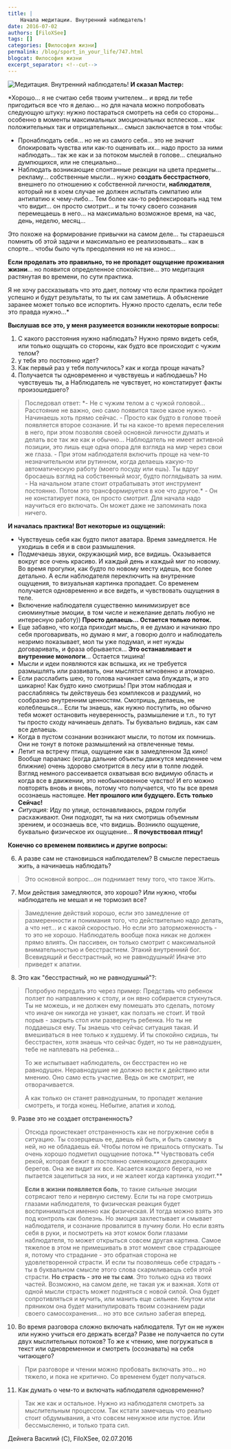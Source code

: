 ```yaml
---
title: |
    Начала медитации. Внутренний наблюдатель!
date: 2016-07-02
authors: [FiloXSee]
tags: []
categories: [Философия жизни]
permalink: /blog/sport_in_your_life/747.html
blogcat: Философия жизни
excerpt_separator: <!--cut-->
---
```



![Медитация. Внутренний наблюдатель!](http://itw66.ru/uploads/images/00/00/02/2016/07/02/4f0bd9.jpg)
**И сказал Мастер:**

*Хорошо... я не считаю себя твоим учителем... и вряд ли тебе пригодиться все что я делаю... но для начала можно попробовать следующую штуку: нужно постараться смотреть на себя со стороны... особенно в моменты максимальных эмоциональных всплесков... как положительных так и отрицательных... смысл заключается в том чтобы:
* Пронаблюдать себя... но не из самого себя... это не значит блокировать чувства или как-то оценивать их... надо просто за ними наблюдать... так же как и за потоком мыслей в голове... специально думпющихся, или не специально...
* Наблюдать возникающие спонтанные реакции на цвета предметы... рекламу... собственные мысли... нужно **создать бесстрастного**, внешнего по отношению к собственной личности, **наблюдателя**, который ни в коем случае не должен испытать симпатию или антипатию к чему-либо... Тем более как-то рефлексировать над тем что видит... он просто смотрит... и ты точку своего сознания перемещаешь в него... на максимально возможное время, на час, день, неделю, месяц...

Это похоже на формирование привычки на самом деле... ты стараешься помнить об этой задачи и максимально ее реализовывать... как в спорте... чтобы было чуть преодоления но не на износ... 

**Если проделать это правильно, то не пропадет ощущение проживания жизни**... но появится определенное спокойствие... это медитация растянутая во времени, по сути практика.

Я не хочу рассказывать что это дает, потому что если практика пройдет успешно и будут результаты, то ты их сам заметишь. А объяснение заранее может только все испортить. Нужно просто сделать, если тебе это правда нужно...*

<!--cut-->


**Выслушав все это, у меня разумеется возникли некоторые вопросы:**

1. С какого расстояния нужно наблюдать? Нужно прямо видеть себя, или только ощущать со стороны, как будто все происходит с чужим телом?
2. у тебя это постоянно идет?
3. Как первый раз у тебя получилось? как и когда проще начать?
4. Получается ты одновременно и чувствуешь и наблюдаешь? Но чувствуешь ты, а Наблюдатель не чувствует, но констатирует факты произошедшего?

<blockquote>
Последовал ответ:
*- Не с чужим телом а с чужой головой... Расстояние не важно, оно само появится такое какое нужно.
- Начинаешь хоть прямо сейчас.
- Просто как будто в голове твоей появляется второе сознание. И ты на какое-то время переселения в него, при этом позволяя своей основной личности думать и делать все так же как и обычно... Наблюдатель не имеет активной позиции, это лишь еще одна опора для взгляда на мир через свои же глаза.
- При этом наблюдателя включить проще на чем-то незначительном или рутинном, когда делаешь какую-то автоматическую работу (моего посуду или ешь). Ты вдруг бросаешь взгляд на собственный мозг, будто поглядывать за ним.
- На начальном этапе стоит отрабатывать этот инструмент постоянно. Потом это трансформируется в кое что другое.*
- Он не констатирует пока, он просто смотрит. Для начала надо научиться его включать. Он может даже не запоминать пока ничего.</blockquote>


**И началась практика! Вот некоторые из ощущений:**

- Чувствуешь себя как будто пилот аватара. Время замедляется. Не уходишь в себя и в свои размышления.
- Подмечаешь звуки, окружающий мир, все видишь. Оказывается вокруг все очень красиво. И каждый день и каждый миг по новому. Во время прогулки, как будто по новому месту идешь, все более детально. А если наблюдателя переключить на внутренние ощущения, то визуальная картинка пропадает. Со временем получается одновременно и все видеть, и чувствовать ощущения в теле.
- Включение наблюдателя существенно минимизирует все сиюминутные эмоции, в том числе и нежелание делать любую не интересную работу)) **Просто делаешь... Остается только поток.**
- Еще забавно, что когда приходит мысль, я ее думаю и начинаю про себя проговаривать, но думаю я миг, а говорю долго и наблюдатель незримо показывает, мол ты уже подумал, и нет нужды договаривать, и фраза обрывается... **Это останавливает и внутренние монологи**... Остается тишина!
- Мысли и идеи появляются как вспышка, их не требуется размышлять или развивать, они мыслятся мгновенно и атомарно.
- Если расслабить шею, то голова начинает сама блуждать, и это шикарно! Как будто кино смотришь! При этом наблюдая и расслабляясь ты действуешь без комплексов и раздумий, но сообразно внутренним ценностям. Смотришь, делаешь, не колеблешься... Если ты знаешь, как нужно поступить, но обычно тебя может остановить неуверенность, размышление и т.п., то тут ты просто сходу начинаешь делать. Ты буквально видишь, как сам все делаешь.
- Когда в пустом сознании возникают мысли, то потом их помнишь. Они не тонут в потоке размышлений на отвлеченные темы.
- Летит на встречу птица, ощущение как в замедленном 3д кино! Вообще паралакс (когда дальние объекты движутся медленнее чем ближние) очень здорово смотрится в лесу или в толпе людей. Взгляд немного рассеивается охватывая всю видимую область и когда все в движении, это необыкновенное чувство! И его можно повторять вновь и вновь, потому что получается, что ты все время осознаешь настоящее. **Нет прошлого или будущего. Есть только Сейчас!**
- *Ситуация:* Иду по улице, остонавливаюсь, рядом голуби расхаживают. Они подходят, ты на них смотришь объемным зрением, и осознаешь все, что видишь. Возникло ощущение, буквально физическое их ощущение... **Я почувствовал птицу!**



**Конечно со временем появились и другие вопросы:**

6. А разве сам не становишься наблюдателем? В смысле перестаешь жить, а начинаешь наблюдать?
<blockquote>Это основной вопрос...он поднимает тему того, что такое Жить.</blockquote>


7. Мои действия замедляются, это хорошо? Или нужно, чтобы наблюдатель не мешал и не тормозил все?
<blockquote>Замедление действий хорошо, если это замедление от размеренности и понимания того, что действительно надо делать, а что нет... и с какой скоростью. Но если это заторможенность - то это не хорошо. Наблюдатель вообще пока никак не должен прямо влиять. Он пассивен, он только смотрит с максимальной внимательностью и бесстрастием. Этакий внутренний бог. Всевидящий и бесстрастный, но не равнодушный! Иначе это приведет к апатии.</blockquote>


8. Это как "бесстрастный, но не равнодушный"?:
<blockquote>Попробую передать это через пример: Представь что ребенок ползет по направлению к столу, и он явно собирается стукнуться. Ты не можешь, и не должен ему помешать это сделать, потому что иначе он никогда не узнает, как ползать не стоит. И твой порыв - закрыть стол или развернуть ребенка. Но ты не поддаешься ему. Ты знаешь что сейчас ситуация такая. И вмешиваться в нее только к худшему. И ты спокойно  сидишь, ты бесстрастен, хотя знаешь что сейчас будет, но ты не равнодушен, тебе не наплевать на ребенка... 

То же испытывает наблюдатель, он бесстрастен но не равнодушен. Неравнодушие не должно вести к действию или мнению. Оно само есть участие. Ведь он же смотрит, не отворачивается.

А как только он станет равнодушным, то пропадет желание смотреть, и тогда конец. Небытие, апатия и холод.</blockquote>


9. Разве это не создает отстраненность?
<blockquote>Отсюда проистекает отстраненность как не погружение себя в ситуацию. Ты созерцаешь ее, даешь ей быть, и быть самому в ней, но не обладаешь ей. Чтобы потом не пришлось отпускать. Ты очень хорошо подметил ощущение потока.** Чувствовать себя рекой, которая бежит в постоянно сменяющихся декорациях берегов. Она же видит их все. Касается каждого берега, но не пытается зацепиться за них, и не жалеет когда картинка уходит.**

**Если в жизни появляется боль**, то такие сильные эмоции сотрясают тело и нервную систему. Если ты на горе смотришь глазами наблюдателя, то физическая реакция будет восприниматься именно как физическая. И тогда можно взять это под контроль как болезнь. Но эмоция захлестывает и смывает наблюдателя, и сознание провалится в пучину боли. Но если взять себя в руки, и посмотреть на этот комок боли глазами наблюдателя, то может открыться совсем другая картина. Самое тяжелое в этом не примешивать в этот момент свое страдающее я, потому что страдание - это обратная сторона не удовлетворенной страсти. И если ты позволяешь себе страдать - ты в буквальном смысле этого слова скармливаешь себя этой страсти. **Но страсть - это не ты сам**. Это только одна из твоих частей. Возможно, на самом деле, не такая уж и важная. Хотя от одной мысли страсть может подняться с новой силой. Она будет сопротивляться и мучить, или манить еще сильнее. Кнутом или пряником она будет манипулировать твоим сознанием ради своего самосохранения... но это все сильно забегая вперед.</blockquote>


10. Во время разговора сложно включать наблюдателя. Тут он не нужен или нужно учиться его держать всегда? Разве не получается по сути двух мыслительных потоков? То же к чтению, мне погружаться в текст или одновременнои и смотреть (осознавать) на себя читающего?
<blockquote>При разговоре и чтении можно пробовать включать это... но тяжело, и пока не критично. Со временем будет получаться.</blockquote>


11. Как думать о чем-то и включать наблюдателя одновременно?
<blockquote>Так же как и остальное. Нужно из наблюдателя смотреть за мыслительным процессом. Так кстати замечаешь что реально стоит обдумывания, а что совсем ненужное или пустое. Или бессмысленно, и только трата сил.</blockquote>

Дейнега Василий (C), FiloXSee, 02.07.2016
